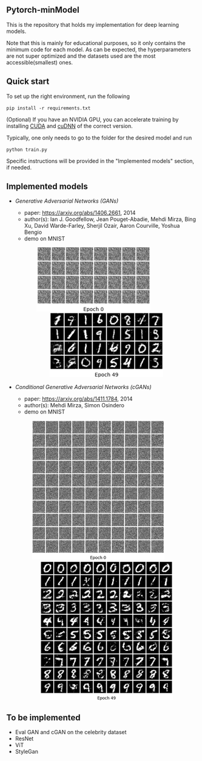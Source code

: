 ## Pytorch-minModel
This is the repository that holds my implementation for deep learning models. 

Note that this is mainly for educational purposes, so it only contains the minimum code for each model. As can be expected, the hyperparameters are not super optimized and the datasets used are the most accessible(smallest) ones.

## Quick start
To set up the right environment, run the following
```
pip install -r requirements.txt
```
(Optional) If you have an NVIDIA GPU, you can accelerate training by installing [CUDA](https://developer.nvidia.com/cuda-downloads/) and [cuDNN](https://developer.nvidia.com/cudnn) of the correct version.

Typically, one only needs to go to the folder for the desired model and run 
```
python train.py
```
Specific instructions will be provided in the "Implemented models" section, if needed.


## Implemented models
- <i>Generative Adversarial Networks (GANs)</i>
  - paper: https://arxiv.org/abs/1406.2661, 2014
  - author(s): Ian J. Goodfellow, Jean Pouget-Abadie, Mehdi Mirza, Bing Xu, David Warde-Farley, Sherjil Ozair, Aaron Courville, Yoshua Bengio
  - demo on MNIST
  <p align="center"><img src="assets/gan.gif" width="300">
  &nbsp;&nbsp;&nbsp;&nbsp;&nbsp;&nbsp;&nbsp;&nbsp;&nbsp;&nbsp;&nbsp;&nbsp;&nbsp;&nbsp;&nbsp;&nbsp;
  <img src="assets/GAN_49.png" width="300"></p>
  
  
- <i>Conditional Generative Adversarial Networks (cGANs)</i>
  - paper: https://arxiv.org/abs/1411.1784, 2014
  - author(s): Mehdi Mirza, Simon Osindero
  - demo on MNIST
  <p align="center"><img width="350" src="assets/cGAN.gif">
  &nbsp;&nbsp;&nbsp;&nbsp;&nbsp;&nbsp;&nbsp;&nbsp;&nbsp;&nbsp;
  <img width="350" src="assets/cGAN_49.png"></p>

## To be implemented
- Eval GAN and cGAN on the celebrity dataset
- ResNet
- ViT
- StyleGan
